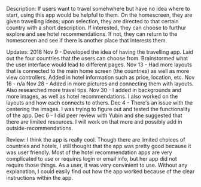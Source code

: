 Description:  If users want to travel somehwhere but have no idea where to start, using this app would be helpful to them. On the homescreen, they are given travelling ideas; upon selection, they are directed to that certain country with a short description. If interested, they can choose to furthur explore and see hotel recommendations. If not, they can return to the homescreen and see if there is another place that interests them.								

Updates: 2018
Nov 9 - Developed the idea of having the travelling app. Laid out the four countries that the users can choose from. Brainstormed what the user interface would lead to different pages.
Nov 13 - Had more layouts that is connected to the main home screen (the countries) as well as more view controllers. Added in hotel information such as price, location, etc.
Nov 16 - n/a
Nov 28 - Added in more pictures and connecting them with layouts. Also researched more travel tips.
Nov 30 - I added in backgrounds and more images, as well as hotel recommendations. I also worked on the layouts and how each connects to others.
Dec 4 - There's an issue with the centering the images. I was trying to figure out and tested the functionality of the app.
Dec 6 - I did peer review with Yubin and she suggested that there are limited resources. I will work on that more and possibly add in outside-recommendations.

Review:
I think the app is really cool. Though there are limited choices of countries and hotels, I still thought that the app was pretty good because it was user friendly. Most of the hotel recommendation apps are very complicated to use or requires login or email info, but her app did not require those things. As a user, it was very convinient to use. Without any explanation, I could easily find out how the app worked because of the clear instructions within the app.  					
